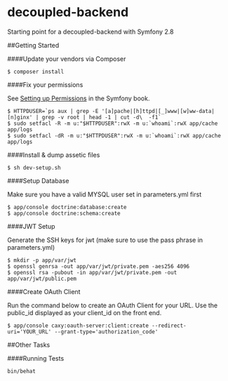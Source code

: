 decoupled-backend
================

Starting point for a decoupled-backend with Symfony 2.8

##Getting Started

####Update your vendors via Composer

```
$ composer install
```

####Fix your permissions

 See [Setting up Permissions](http://symfony.com/doc/2.3/book/installation.html#checking-symfony-application-configuration-and-setup) in the Symfony book.
 
```
$ HTTPDUSER=`ps aux | grep -E '[a]pache|[h]ttpd|[_]www|[w]ww-data|[n]ginx' | grep -v root | head -1 | cut -d\  -f1`
$ sudo setfacl -R -m u:"$HTTPDUSER":rwX -m u:`whoami`:rwX app/cache app/logs
$ sudo setfacl -dR -m u:"$HTTPDUSER":rwX -m u:`whoami`:rwX app/cache app/logs
```

####Install & dump assetic files

```
$ sh dev-setup.sh
```

####Setup Database

Make sure you have a valid MYSQL user set in parameters.yml first

```
$ app/console doctrine:database:create
$ app/console doctrine:schema:create
```

####JWT Setup

Generate the SSH keys for jwt (make sure to use the pass phrase in parameters.yml)

```
$ mkdir -p app/var/jwt
$ openssl genrsa -out app/var/jwt/private.pem -aes256 4096
$ openssl rsa -pubout -in app/var/jwt/private.pem -out app/var/jwt/public.pem
```

####Create OAuth Client

Run the command below to create an OAuth Client for your URL.  Use the public_id displayed as your client_id on the front end.

```
$ app/console caxy:oauth-server:client:create --redirect-uri='YOUR_URL' --grant-type='authorization_code'
```

##Other Tasks

####Running Tests

```
bin/behat
```
